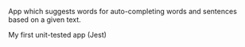 App which suggests words for auto-completing words and sentences based on a given text.

My first unit-tested app (Jest)
